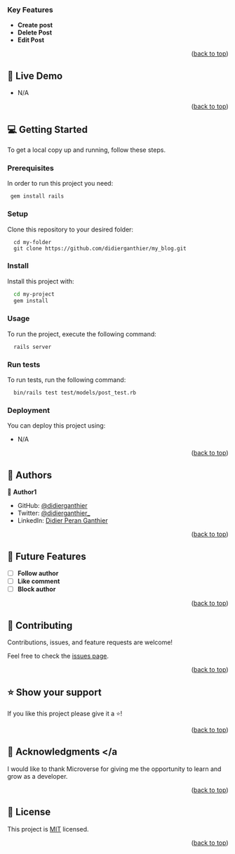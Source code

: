 ### Key Features <a name="key-features"></a>

- **Create post**
- **Delete Post**
- **Edit Post**

<p align="right">(<a href="#readme-top">back to top</a>)</p>

## 🚀 Live Demo <a name="live-demo"></a>

- N/A

<p align="right">(<a href="#readme-top">back to top</a>)</p>


## 💻 Getting Started <a name="getting-started"></a>

To get a local copy up and running, follow these steps.

### Prerequisites

In order to run this project you need:


```
 gem install rails
```

### Setup

Clone this repository to your desired folder:

```
  cd my-folder
  git clone https://github.com/didierganthier/my_blog.git
```

### Install

Install this project with:

```sh
  cd my-project
  gem install
```

### Usage

To run the project, execute the following command:

```
  rails server
```

### Run tests

To run tests, run the following command:

```
  bin/rails test test/models/post_test.rb
```

### Deployment

You can deploy this project using:

- N/A

<p align="right">(<a href="#readme-top">back to top</a>)</p>

## 👥 Authors <a name="authors"></a>

👤 **Author1**

- GitHub: [@didierganthier](https://github.com/didierganthier)
- Twitter: [@didierganthier_](https://twitter.com/didierganthier_)
- LinkedIn: [Didier Peran Ganthier](https://linkedin.com/in/didierganthier)

<p align="right">(<a href="#readme-top">back to top</a>)</p>

## 🔭 Future Features <a name="future-features"></a>

- [ ] **Follow author**
- [ ] **Like comment**
- [ ] **Block author**

<p align="right">(<a href="#readme-top">back to top</a>)</p>

## 🤝 Contributing <a name="contributing"></a>

Contributions, issues, and feature requests are welcome!

Feel free to check the [issues page](../../issues/).

<p align="right">(<a href="#readme-top">back to top</a>)</p>

## ⭐️ Show your support <a name="support"></a>

If you like this project please give it a ⭐️!

<p align="right">(<a href="#readme-top">back to top</a>)</p>

## 🙏 Acknowledgments <a name="acknowledgements"></a

I would like to thank Microverse for giving me the opportunity to learn and grow as a developer.

<p align="right">(<a href="#readme-top">back to top</a>)</p>

## 📝 License <a name="license"></a>

This project is [MIT](./LICENSE) licensed.

<p align="right">(<a href="#readme-top">back to top</a>)</p>